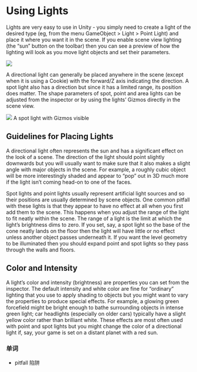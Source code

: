 # Using Lights
Lights are very easy to use in Unity - you simply need to create a light of the desired type (eg, from the menu GameObject > Light > Point Light) and place it where you want it in the scene. If you enable scene view lighting (the “sun” button on the toolbar) then you can see a preview of how the lighting will look as you move light objects and set their parameters.

![](https://docs.unity3d.com/uploads/Main/LightUsageSceneView.svg)

A directional light can generally be placed anywhere in the scene (except when it is using a Cookie) with the forward/Z axis indicating the direction. A spot light also has a direction but since it has a limited range, its position does matter. The shape parameters of spot, point and area lights can be adjusted from the inspector or by using the lights’ Gizmos directly in the scene view.

![](https://docs.unity3d.com/uploads/Main/LightUsageSpotGizmo.png)
A spot light with Gizmos visible

## Guidelines for Placing Lights

A directional light often represents the sun and has a significant effect on the look of a scene. The direction of the light should point slightly downwards but you will usually want to make sure that it also makes a slight angle with major objects in the scene. For example, a roughly cubic object will be more interestingly shaded and appear to “pop” out in 3D much more if the light isn’t coming head-on to one of the faces.

Spot lights and point lights usually represent artificial light sources and so their positions are usually determined by scene objects. One common pitfall with these lights is that they appear to have no effect at all when you first add them to the scene. This happens when you adjust the range of the light to fit neatly within the scene. The range of a light is the limit at which the light’s brightness dims to zero. If you set, say, a spot light so the base of the cone neatly lands on the floor then the light will have little or no effect unless another object passes underneath it. If you want the level geometry to be illuminated then you should expand point and spot lights so they pass through the walls and floors.

## Color and Intensity

A light’s color and intensity (brightness) are properties you can set from the inspector. The default intensity and white color are fine for “ordinary” lighting that you use to apply shading to objects but you might want to vary the properties to produce special effects. For example, a glowing green forcefield might be bright enough to bathe surrounding objects in intense green light; car headlights (especially on older cars) typically have a slight yellow color rather than brilliant white. These effects are most often used with point and spot lights but you might change the color of a directional light if, say, your game is set on a distant planet with a red sun.

### 单词
* pitfall 陷阱